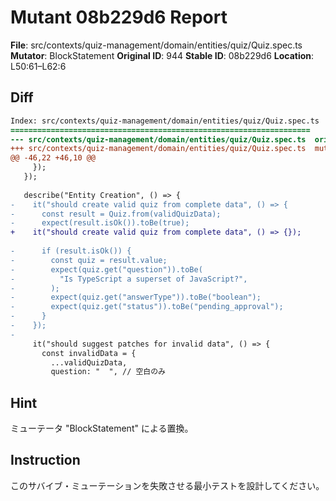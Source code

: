 # Mutant 08b229d6 Report

**File**: src/contexts/quiz-management/domain/entities/quiz/Quiz.spec.ts
**Mutator**: BlockStatement
**Original ID**: 944
**Stable ID**: 08b229d6
**Location**: L50:61–L62:6

## Diff

```diff
Index: src/contexts/quiz-management/domain/entities/quiz/Quiz.spec.ts
===================================================================
--- src/contexts/quiz-management/domain/entities/quiz/Quiz.spec.ts	original
+++ src/contexts/quiz-management/domain/entities/quiz/Quiz.spec.ts	mutated #944
@@ -46,22 +46,10 @@
     });
   });
 
   describe("Entity Creation", () => {
-    it("should create valid quiz from complete data", () => {
-      const result = Quiz.from(validQuizData);
-      expect(result.isOk()).toBe(true);
+    it("should create valid quiz from complete data", () => {});
 
-      if (result.isOk()) {
-        const quiz = result.value;
-        expect(quiz.get("question")).toBe(
-          "Is TypeScript a superset of JavaScript?",
-        );
-        expect(quiz.get("answerType")).toBe("boolean");
-        expect(quiz.get("status")).toBe("pending_approval");
-      }
-    });
-
     it("should suggest patches for invalid data", () => {
       const invalidData = {
         ...validQuizData,
         question: "  ", // 空白のみ
```

## Hint

ミューテータ "BlockStatement" による置換。

## Instruction

このサバイブ・ミューテーションを失敗させる最小テストを設計してください。
